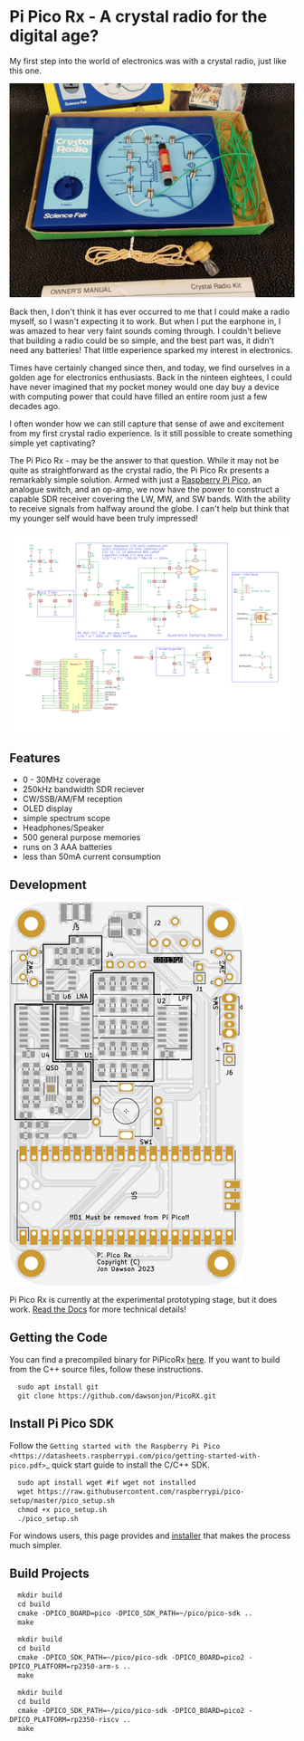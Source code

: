 Pi Pico Rx - A crystal radio for the digital age?
=================================


My first step into the world of electronics was with a crystal radio, just like this one. 

![crystal radio](images/crystal_radio.jpg)

Back then, I don't think it has ever occurred to me that I could make a radio myself, so I wasn't expecting it to work. But when I put the earphone in, I was amazed to hear very faint sounds coming through. I couldn't believe that building a radio could be so simple, and the best part was, it didn't need any batteries! That little experience sparked my interest in electronics.

Times have certainly changed since then, and today, we find ourselves in a golden age for electronics enthusiasts. Back in the ninteen eightees, I could have never imagined that my pocket money would one day buy a device with computing power that could have filled an entire room just a few decades ago.

I often wonder how we can still capture that sense of awe and excitement from my first crystal radio experience. Is it still possible to create something simple yet captivating? 

The Pi Pico Rx - may be the answer to that question. While it may not be quite as straightforward as the crystal radio, the Pi Pico Rx presents a remarkably simple solution. Armed with just a [Raspberry Pi Pico](https://www.raspberrypi.com/products/raspberry-pi-pico/), an analogue switch, and an op-amp, we now have the power to construct a capable SDR receiver covering the LW, MW, and SW bands. With the ability to receive signals from halfway around the globe. I can't help but think that my younger self would have been truly impressed!

![concept](images/concept.svg)

Features
--------

+ 0 - 30MHz coverage
+ 250kHz bandwidth SDR reciever
+ CW/SSB/AM/FM reception
+ OLED display
+ simple spectrum scope
+ Headphones/Speaker
+ 500 general purpose memories
+ runs on 3 AAA batteries
+ less than 50mA current consumption

Development
-----------

![concept](images/top.svg)

Pi Pico Rx is currently at the experimental prototyping stage, but it does work. [Read the Docs](https://101-things.readthedocs.io/en/latest/radio_receiver.html) for more technical details!

Getting the Code
----------------

You can find a precompiled binary for PiPicoRx [here](https://github.com/dawsonjon/PicoRX/raw/master/build/picorx.uf2). If you want to build from the C++ source files, follow these instructions.

```
  sudo apt install git
  git clone https://github.com/dawsonjon/PicoRX.git
```


Install Pi Pico SDK
-------------------

Follow the `Getting started with the Raspberry Pi Pico <https://datasheets.raspberrypi.com/pico/getting-started-with-pico.pdf>`_ quick start guide to install the C/C++ SDK.

```
  sudo apt install wget #if wget not installed
  wget https://raw.githubusercontent.com/raspberrypi/pico-setup/master/pico_setup.sh
  chmod +x pico_setup.sh
  ./pico_setup.sh
```

For windows users, this page provides and [installer](https://www.raspberrypi.com/news/raspberry-pi-pico-windows-installer/) that makes the process much simpler.
  

Build Projects
--------------

```
  mkdir build
  cd build
  cmake -DPICO_BOARD=pico -DPICO_SDK_PATH=~/pico/pico-sdk ..
  make
```

```
  mkdir build
  cd build
  cmake -DPICO_SDK_PATH=~/pico/pico-sdk -DPICO_BOARD=pico2 -DPICO_PLATFORM=rp2350-arm-s ..
  make
```

```
  mkdir build
  cd build
  cmake -DPICO_SDK_PATH=~/pico/pico-sdk -DPICO_BOARD=pico2 -DPICO_PLATFORM=rp2350-riscv ..
  make
```
